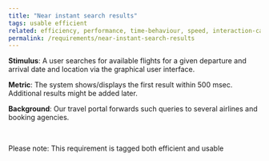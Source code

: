 ```yaml
---
title: "Near instant search results"
tags: usable efficient
related: efficiency, performance, time-behaviour, speed, interaction-capability
permalink: /requirements/near-instant-search-results
---
```


<div class="quality-requirement" markdown="1">

**Stimulus**: A user searches for available flights for a given departure and arrival date and location via the graphical user interface. 

**Metric**: The system shows/displays the first result within 500 msec. Additional results might be added later.

**Background**: Our travel portal forwards such queries to several airlines and booking agencies.
</div><br>


Please note: This requirement is tagged both efficient and usable

